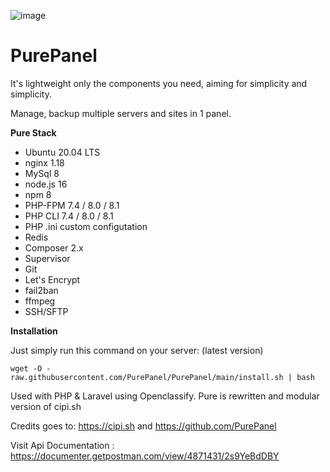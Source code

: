 
![image](https://github.com/PurePanel/PurePanel/assets/219454/3280aec8-3ec6-4ac3-bc40-7a324c5159d5)

# PurePanel

It's lightweight only the components you need, aiming for simplicity and simplicity.

Manage, backup multiple servers and sites in 1 panel.  

**Pure Stack**
 - Ubuntu 20.04 LTS    
 - nginx	1.18    
 - MySql	8
 - node.js	16
 - npm	8
 - PHP-FPM	7.4 / 8.0 / 8.1
 - PHP CLI	7.4 / 8.0 / 8.1
 - PHP .ini custom configutation
 - Redis
 - Composer	2.x 
 - Supervisor	
 -  Git	
 -  Let's Encrypt	
 - fail2ban	
 -  ffmpeg	
 -  SSH/SFTP

**Installation**

Just simply run this command on your server: (latest version)

`wget -O - raw.githubusercontent.com/PurePanel/PurePanel/main/install.sh | bash` 

Used with PHP & Laravel using Openclassify. 
Pure is rewritten and modular version of cipi.sh

Credits goes to: https://cipi.sh and https://github.com/PurePanel


Visit Api Documentation : https://documenter.getpostman.com/view/4871431/2s9YeBdDBY

